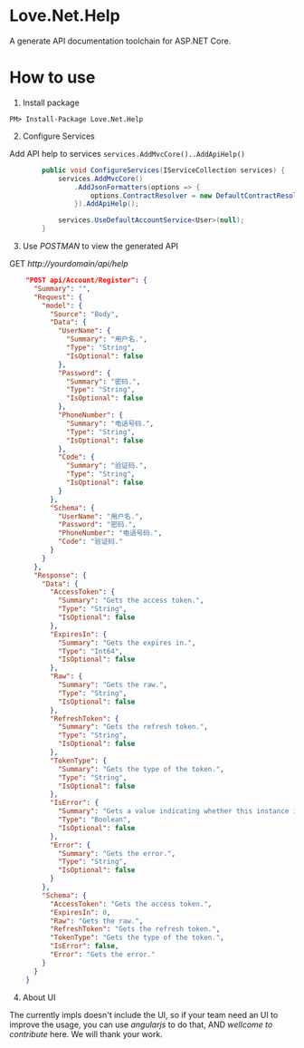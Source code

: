 # Love.Net.Help

A generate API documentation toolchain for ASP.NET Core.

# How to use

1. Install package

`PM> Install-Package Love.Net.Help`

2. Configure Services

Add API help to services `services.AddMvcCore()..AddApiHelp()`

```C#
        public void ConfigureServices(IServiceCollection services) {
            services.AddMvcCore()
                .AddJsonFormatters(options => {
                    options.ContractResolver = new DefaultContractResolver();
                }).AddApiHelp();

            services.UseDefaultAccountService<User>(null);
        }

```

3. Use *POSTMAN* to view the generated API

GET *http://yourdomain/api/help*

```JSON
    "POST api/Account/Register": {
      "Summary": "",
      "Request": {
        "model": {
          "Source": "Body",
          "Data": {
            "UserName": {
              "Summary": "用户名.",
              "Type": "String",
              "IsOptional": false
            },
            "Password": {
              "Summary": "密码.",
              "Type": "String",
              "IsOptional": false
            },
            "PhoneNumber": {
              "Summary": "电话号码.",
              "Type": "String",
              "IsOptional": false
            },
            "Code": {
              "Summary": "验证码.",
              "Type": "String",
              "IsOptional": false
            }
          },
          "Schema": {
            "UserName": "用户名.",
            "Password": "密码.",
            "PhoneNumber": "电话号码.",
            "Code": "验证码."
          }
        }
      },
      "Response": {
        "Data": {
          "AccessToken": {
            "Summary": "Gets the access token.",
            "Type": "String",
            "IsOptional": false
          },
          "ExpiresIn": {
            "Summary": "Gets the expires in.",
            "Type": "Int64",
            "IsOptional": false
          },
          "Raw": {
            "Summary": "Gets the raw.",
            "Type": "String",
            "IsOptional": false
          },
          "RefreshToken": {
            "Summary": "Gets the refresh token.",
            "Type": "String",
            "IsOptional": false
          },
          "TokenType": {
            "Summary": "Gets the type of the token.",
            "Type": "String",
            "IsOptional": false
          },
          "IsError": {
            "Summary": "Gets a value indicating whether this instance is error.",
            "Type": "Boolean",
            "IsOptional": false
          },
          "Error": {
            "Summary": "Gets the error.",
            "Type": "String",
            "IsOptional": false
          }
        },
        "Schema": {
          "AccessToken": "Gets the access token.",
          "ExpiresIn": 0,
          "Raw": "Gets the raw.",
          "RefreshToken": "Gets the refresh token.",
          "TokenType": "Gets the type of the token.",
          "IsError": false,
          "Error": "Gets the error."
        }
      }
    }
```

4. About UI

The currently impls doesn't include the UI, so if your team need an UI to improve the usage, you can use *angularjs* to do that, AND *wellcome to contribute* here. We will thank
your work.